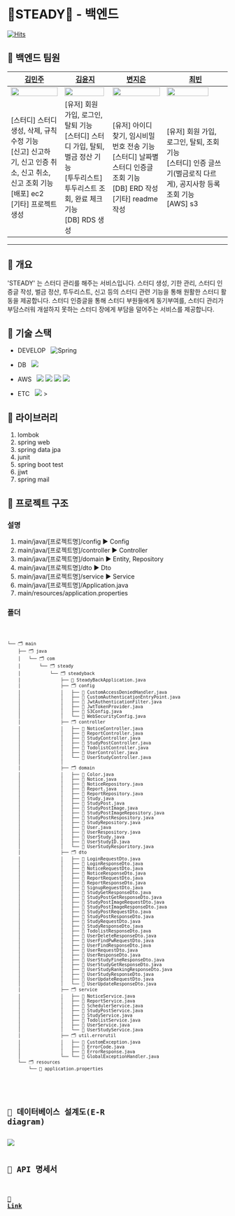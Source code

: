 # 📖STEADY📖 - 백엔드

[![Hits](https://hits.seeyoufarm.com/api/count/incr/badge.svg?url=https%3A%2F%2Fgithub.com%2FEFUB-steady%2Fsteady-back&count_bg=%2344D0B3&title_bg=%23CEE1C1&icon=&icon_color=%23E7E7E7&title=hits&edge_flat=false)](https://hits.seeyoufarm.com)

## 🍈 백엔드 팀원
| [김민주](https://github.com/MINJU-KIMmm)                                                                                             | [김윤지](https://github.com/siyeonkm)                                                                       | [변지은](https://github.com/hak2711)                                                                                                                 | [최빈](https://github.com/seojunglee)                                                                     |
|--------------------------------------------------------------------------------------------------------------------------------------|-------------------------------------------------------------------------------------------------------------|------------------------------------------------------------------------------------------------------------------------------------------------------|-------------------------------------------------------------------------------------------------------------|
| <img src = "https://user-images.githubusercontent.com/80975932/181456398-351ceac7-5d40-4d0d-a462-38bcc9bdd5f2.png" width="100%"/>                                   | <img src = "https://user-images.githubusercontent.com/80975932/181456524-c552d522-c010-48b0-9c8a-c03cbcaebeb2.png" width="98%"/>         | <img src = "https://user-images.githubusercontent.com/80975932/181457826-d3060ff6-d85b-4d29-ab82-8f5904482364.png" width="100%"/>                                                 | <img src = "https://user-images.githubusercontent.com/80975932/181457910-99f905fb-3e8d-45c3-9aa7-49355ddb7a6a.png" width="85%"/>        |
| [스터디] 스터디 생성, 삭제, 규칙 수정 기능</br> [신고] 신고하기, 신고 인증 취소, 신고 취소, 신고 조회 기능</br> [배포] ec2</br> [기타] 프로젝트 생성 | [유저] 회원 가입, 로그인, 탈퇴 기능 </br>[스터디] 스터디 가입, 탈퇴, 벌금 정산 기능 </br> [투두리스트] 투두리스트 조회, 완료 체크 기능</br> [DB] RDS 생성 | [유저] 아이디 찾기, 임시비밀번호 전송 기능</br>[스터디] 날짜별 스터디 인증글 조회 기능</br> [DB] ERD 작성 [기타] readme 작성| [유저] 회원 가입, 로그인, 탈퇴, 조회 기능</br> [스터디] 인증 글쓰기(벌금로직 다르게), 공지사항 등록 조회 기능 </br> [AWS] s3|

-------------------
## 🍈 개요
'STEADY' 는 스터디 관리를 해주는 서비스입니다. 스터디 생성, 기한 관리, 스터디 인증글 작성, 벌금 정산, 투두리스트, 신고 등의 스터디 관련 기능을 통해 원활한 스터디 활동을 제공합니다. 스터디 인증글을 통해 스터디 부원들에게 동기부여를, 스터디 관리가 부담스러워 개설하지 못하는 스터디 장에게 부담을 덜어주는 서비스를 제공합니다. 

## 🍈 기술 스택
- DEVELOP &nbsp; 
![Spring](https://img.shields.io/badge/Spring-6DB33F?style=round-square&logo=Spring&logoColor=white) 

- DB &nbsp; <img src="https://img.shields.io/badge/MySQL-4479A1?style=flat-square&logo=MySQL&logoColor=white"/> 

- AWS &nbsp;
<img src="https://img.shields.io/badge/Amazon AWS-232F3E?style=flat-square&logo=Amazon%20AWS&logoColor=white"/> <img src="https://img.shields.io/badge/Amazon S3-569A31?style=flat-square&logo=AmazonS3&logoColor=white"/> <img src="https://img.shields.io/badge/Amazon EC2-FF9900?style=flat-square&logo=Amazon EC2&logoColor=white"/> <img src="https://img.shields.io/badge/Amazon RDS-527FFF?style=flat-square&logo=Amazon RDS&logoColor=white"/> 

- ETC &nbsp; 
<img src="https://img.shields.io/badge/GitHub -181717?style=flat-square&logo=GitHub&logoColor=white"/> >

## 🍈 라이브러리
1. lombok
2. spring web
3. spring data jpa
4. junit
5. spring boot test
6. jjwt
7. spring mail

## 🍈 프로젝트 구조

### 설명
1. main/java/[프로젝트명]/config ▶️ Config
2. main/java/[프로젝트명]/controller ▶️ Controller
3. main/java/[프로젝트명]/domain ▶️ Entity, Repository
4. main/java/[프로젝트명]/dto ▶️ Dto
5. main/java/[프로젝트명]/service ▶️ Service
6. main/java/[프로젝트명]/Application.java
7. main/resources/application.properties

### 폴더 
<pre>
<code>
<pre>
<code>
└── 🗂 main
    ├── 🗂 java
    │   └── 🗂 com
    │       └── 🗂 steady
    │           └── 🗂 steadyback
    │               ├── 📑 SteadyBackApplication.java
    │               ├── 🗂 config
    │               │   ├── 📑 CustomAccessDeniedHandler.java
    │               │   ├── 📑 CustomAuthenticationEntryPoint.java
    │               │   ├── 📑 JwtAuthenticationFilter.java
    │               │   ├── 📑 JwtTokenProvider.java
    │               │   ├── 📑 S3Config.java
    │               │   └── 📑 WebSecurityConfig.java
    │               ├── 🗂 controller
    │               │   ├── 📑 NoticeController.java
    │               │   ├── 📑 ReportController.java
    │               │   ├── 📑 StudyController.java
    │               │   ├── 📑 StudyPostController.java
    │               │   ├── 📑 TodolistController.java          
    │               │   ├── 📑 UserController.java
    │               │   └── 📑 UserStudyController.java
    │               │  
    │               ├── 🗂 domain
    │               │   ├── 📑 Color.java
    │               │   ├── 📑 Notice.java
    │               │   ├── 📑 NoticeRepository.java
    │               │   ├── 📑 Report.java
    │               │   ├── 📑 ReportRepository.java
    │               │   ├── 📑 Study.java
    │               │   ├── 📑 StudyPost.java
    │               │   ├── 📑 StudyPostImage.java
    │               │   ├── 📑 StudyPostImageRepository.java
    │               │   ├── 📑 StudyPostRespository.java
    │               │   ├── 📑 StudyRepository.java
    │               │   ├── 📑 User.java
    │               │   ├── 📑 UserRespository.java
    │               │   ├── 📑 UserStudy.java
    │               │   ├── 📑 UserStudyID.java
    │               │   └── 📑 UserStudyResporitory.java
    │               ├── 🗂 dto
    │               │   ├── 📑 LoginRequestDto.java
    │               │   ├── 📑 LoginResponseDto.java
    │               │   ├── 📑 NoticeRequestDto.java
    │               │   ├── 📑 NoticeResponseDto.java
    │               │   ├── 📑 ReportRequestDto.java
    │               │   ├── 📑 ReportResponseDto.java
    │               │   ├── 📑 SignupRequestDto.java
    │               │   ├── 📑 StudyGetResponseDto.java
    │               │   ├── 📑 StudyPostGetResponseDto.java
    │               │   ├── 📑 StudyPostImageRequestDto.java
    │               │   ├── 📑 StudyPostImageResponseDto.java
    │               │   ├── 📑 StudyPostRequestDto.java
    │               │   ├── 📑 StudyPostResponseDto.java
    │               │   ├── 📑 StudyRequestDto.java
    │               │   ├── 📑 StudyResponseDto.java
    │               │   ├── 📑 TodolistResponseDto.java
    │               │   ├── 📑 UserDeleteResponseDto.java
    │               │   ├── 📑 UserFindPwRequestDto.java
    │               │   ├── 📑 UserFindResponseDto.java
    │               │   ├── 📑 UserRequestDto.java
    │               │   ├── 📑 UserResponseDto.java
    │               │   ├── 📑 UserStudyFineResponseDto.java
    │               │   ├── 📑 UserStudyGetResponseDto.java
    │               │   ├── 📑 UserStudyRankingResponseDto.java
    │               │   ├── 📑 UserStudyResponseDto.java
    │               │   ├── 📑 UserUpdateRequestDto.java
    │               │   └── 📑 UserUpdateResponseDto.java
    │               ├── 🗂 service
    │               │   ├── 📑 NoticeService.java
    │               │   ├── 📑 ReportService.java
    │               │   ├── 📑 SchedulerService.java
    │               │   ├── 📑 StudyPostService.java
    │               │   ├── 📑 StudyService.java
    │               │   ├── 📑 TodolistService.java
    │               │   ├── 📑 UserService.java
    │               │   └── 📑 UserStudyService.java
    │               ├── 🗂 util.errorutil
    │               │   ├── 📑 CustomException.java
    │               │   ├── 📑 ErrorCode.java
    │               │   ├── 📑 ErrorResponse.java
    │               └── └── 📑 GlobalExceptionHandler.java
    └── 🗂 resources
        └── 📑 application.properties
</code>
</pre>


## 🍈 데이터베이스 설계도(E-R diagram)
<img src = "[https://github.com/MINJU-KIMmm/GitHubTest/blob/main/image/porkProfile/matzip-univ-db.png](https://user-images.githubusercontent.com/80975932/181458488-4aff3590-808a-4ef7-a29f-73708c786617.PNG)"/>

## 🍈 API 명세서
### [🔗 Link](https://www.notion.so/efub/API-996723e4ac2b454596b359066b061361)

